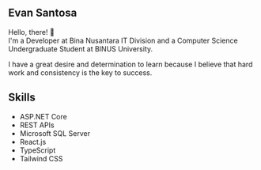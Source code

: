 Evan Santosa
-
Hello, there! 👋<br/>
I'm a Developer at Bina Nusantara IT Division and a Computer Science Undergraduate Student at BINUS University.

I have a great desire and determination to learn because I believe that hard work and consistency is the key to success.

Skills
- 
* ASP.NET Core
* REST APIs
* Microsoft SQL Server
* React.js
* TypeScript
* Tailwind CSS
  
